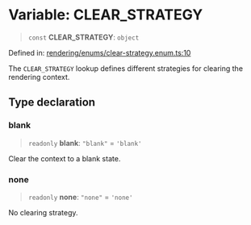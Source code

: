 # Variable: CLEAR\_STRATEGY

> `const` **CLEAR\_STRATEGY**: `object`

Defined in: [rendering/enums/clear-strategy.enum.ts:10](https://github.com/Forge-Game-Engine/Forge/blob/5b90130e2e0c679482e3bd31c32cbea9b4cffce1/src/rendering/enums/clear-strategy.enum.ts#L10)

The `CLEAR_STRATEGY` lookup defines different strategies for clearing the rendering context.

## Type declaration

### blank

> `readonly` **blank**: `"blank"` = `'blank'`

Clear the context to a blank state.

### none

> `readonly` **none**: `"none"` = `'none'`

No clearing strategy.
